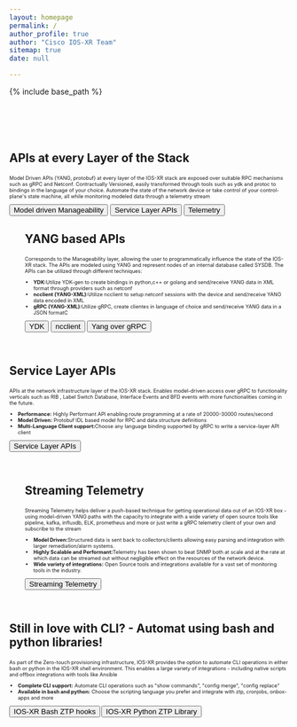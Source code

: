 ```yaml
---
layout: homepage
permalink: /
author_profile: true
author: "Cisco IOS-XR Team"
sitemap: true
date: null

---
```


{% include base_path %}


<div class="feature__wrapper" style="margin-top: 5em;">
    <div class="feature__item--left">
      <div class="archive__item">
          <div class="archive__item-teaser center" style="max-height: 2800px; max-width: 2000px;display: block; margin-left: auto; margin-right: auto;">
            <a href="{{ base_path }}/images/network_stack_layers.png"><img src="{{ base_path }}/images/network_stack_layers.png" alt="" /></a>
          </div>
          <div class="archive__item-body">
              <h2 class="archive__item-title">APIs at every Layer of the Stack</h2>
              <div class="archive__item-excerpt" style="font-size: 0.65em;">
                <p>Model Driven APIs (YANG, protobuf) at every layer of the IOS-XR stack are exposed over suitable RPC mechanisms such as gRPC and Netconf. Contractually Versioned, easily transformed through tools such as ydk and protoc to bindings in the language of your choice. Automate the state of the network device or take control of your control-plane's state machine, all while monitoring modeled data through a telemetry stream </p>
              </div>
              <a href="https://xrdocs.io/programmability/"><button type="button" class="btn btn-primary btn-small">Model driven Manageability</button></a>
              <a href="https://xrdocs.io/cisco-service-layer/"><button type="button" class="btn btn-primary btn-small">Service Layer APIs</button></a>
              <a href="https://xrdocs.io/telemetry/"><button type="button" class="btn btn-primary btn-small">Telemetry</button></a>
          </div>
      </div>
    </div>
</div>


<div class="feature__wrapper">    
<div class="feature__item--left" style="margin-bottom: 2em;">
      <div class="archive__item" style="margin-left: 2em;">
          <div class="archive__item-teaser center" style="max-height: 400px; max-width: 400px;display: block;
           margin-left: auto; margin-right: auto;">
            <img src="{{ base_path }}/images/mdp_logos.png" alt="" />
          </div>
        <div class="archive__item-body">
            <h2 class="archive__item-title">YANG based APIs</h2>
            <div class="archive__item-excerpt" style="font-size: 0.65em;">
            <p> Corresponds to the Manageability layer, allowing the user to programmatically influence the state of the IOS-XR stack. The APIs are modeled using YANG and represent nodes of an internal database called SYSDB. The APIs can be utilized through different techniques: </p>
            <ul>
                <li><b>YDK:</b>Utilize YDK-gen to create bindings in python,c++ or golang and send/receive YANG data in XML format through providers such as netconf</li>
               <li><b>ncclient (YANG-XML):</b>Utilize ncclient to setup netconf sessions with the device and send/receive YANG data encoded in XML</li>
               <li><b>gRPC (YANG-XML):</b>Utilize gRPC, create clientes in language of  choice and send/receive YANG data in a JSON formatC</li>
            </ul>   
            </div>
            <a href="http://ydk.io"><button type="button" class="btn btn-primary btn-small">YDK</button></a>
            <a href="https://github.com/ncclient/ncclient"><button type="button" class="btn btn-primary btn-small">ncclient</button></a>
            <a href="https://xrdocs.io/programmability/tutorials/2016-11-03-grpc-in-python-for-ios-xr/"><button type="button" class="btn btn-primary btn-small">Yang over gRPC</button></a>        
            </div>
      </div>
</div>
</div>




<div class="feature__wrapper">
    <div class="feature__item--right" style="margin-bottom: 2em;">
      <div class="archive__item">
          <div class="archive__item-teaser center" style="max-height: 400px; max-width: 400px;display: block; margin-left: auto; margin-right: auto;">
            <a href="{{ base_path }}/images/slapi-logos.png"><img src="{{ base_path }}/images/slapi-logos.png" alt="" /></a>
          </div>
        <div class="archive__item-body">
            <h2 class="archive__item-title">Service Layer APIs</h2>
            <div class="archive__item-excerpt" style="font-size: 0.65em;">
              <p>APIs at the network infrastructure layer of the IOS-XR stack. Enables model-driven access over gRPC to functionality verticals such as RIB , Label Switch Database, Interface Events and BFD events with more functionalities coming in the future. </p>
              <ul>
                  <li><b>Performance:</b> Highly Performant API enabling route programming at a rate of 20000-30000 routes/second</li>
                  <li><b>Model Driven:</b> Protobuf IDL based model for RPC and data structure definitions</li>
                 <li><b>Multi-Language Client support:</b>Choose any language binding supported by gRPC to write a service-layer API client</li>
                 </ul>   
              </div>
            <a href="https://xrdocs.io/cisco-service-layer/"><button type="button" class="btn btn-primary btn-small">Service Layer APIs</button></a>
        </div>
      </div>
    </div>
</div>




<div class="feature__wrapper">    
<div class="feature__item--left" style="margin-bottom: 2em;">
      <div class="archive__item" style="margin-left: 2em;">
          <div class="archive__item-teaser center" style="margin-top: 2em;max-height: 800px; max-width: 800px;display: block;
           margin-left: auto; margin-right: auto;">
            <img src="{{ base_path }}/images/telemetry.png" alt="" />
          </div>
        <div class="archive__item-body">
            <h2 class="archive__item-title">Streaming Telemetry</h2>
            <div class="archive__item-excerpt" style="font-size: 0.65em;">
            <p>Streaming Telemetry helps deliver a push-based technique for getting operational data out of an IOS-XR box - using model-driven YANG paths with the capacity to integrate with a wide variety of open source tools like pipeline, kafka, influxdb, ELK, prometheus and more or just write a gRPC telemetry client of your own and subscribe to the stream </p>
            <ul>
                <li><b>Model Driven:</b>Structured data is sent back to collectors/clients allowing easy parsing and integration with larger remediation/alarm systems.</li>
               <li><b>Highly Scalable and Performant:</b>Telemetry has been shown to beat SNMP both at scale and at the rate at which data can be streamed out without negligible effect on the resources of the network device.</li>
               <li><b>Wide variety of integrations:</b> Open Source tools and integrations available for a vast set of monitoring tools in the industry.</li>
            </ul>   
            </div>
            <a href="https://xrdocs.io/telemetry"><button type="button" class="btn btn-primary btn-small">Streaming Telemetry</button></a>        
            </div>
      </div>
</div>
</div>


<div class="feature__wrapper">
    <div class="feature__item--right" style="margin-bottom: 2em;">
      <div class="archive__item">
          <div class="archive__item-teaser center" style="max-height: 400px; max-width: 400px;display: block; margin-left: auto; margin-right: auto;">
            <a href="{{ base_path }}/images/ztp_cli_hooks.png"><img src="{{ base_path }}/images/ztp_cli_hooks.png" alt="" /></a>
          </div>
        <div class="archive__item-body">
            <h2 class="archive__item-title">Still in love with CLI? - Automat using bash and python libraries!</h2>
            <div class="archive__item-excerpt" style="font-size: 0.65em;">
              <p>As part of the Zero-touch provisioning infrastructure, IOS-XR provides the option to automate CLI operations in either bash or python in the IOS-XR shell environment. This enables a large variety of integrations - including native scripts and offbox integrations with tools like Ansible</p>
              <ul>
                  <li><b>Complete CLI support:</b> Automate CLI operations such as "show commands", "config merge", "config replace"</li>
                  <li><b>Available in bash and python:</b> Choose the scripting language you prefer and integrate with ztp, cronjobs, onbox-apps and more </li>
                  </ul>
            <a href="https://xrdocs.io/software-management/tutorials/2016-08-26-working-with-ztp/#ztp_helpersh"><button type="button" class="btn btn-primary btn-lg">IOS-XR Bash ZTP hooks</button></a>       
            <a href="https://github.com/ios-xr/iosxr-ztp-python"><button type="button" class="btn btn-primary btn-lg">IOS-XR Python ZTP Library</button></a>
        </div>
      </div>
    </div>
</div>
